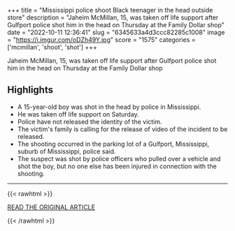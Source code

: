 +++
title = "Mississippi police shoot Black teenager in the head outside store"
description = "Jaheim McMillan, 15, was taken off life support after Gulfport police shot him in the head on Thursday at the Family Dollar shop"
date = "2022-10-11 12:36:41"
slug = "6345633a4d3ccc82285c1008"
image = "https://i.imgur.com/oDZh49Y.jpg"
score = "1575"
categories = ['mcmillan', 'shoot', 'shot']
+++

Jaheim McMillan, 15, was taken off life support after Gulfport police shot him in the head on Thursday at the Family Dollar shop

## Highlights

- A 15-year-old boy was shot in the head by police in Mississippi.
- He was taken off life support on Saturday.
- Police have not released the identity of the victim.
- The victim's family is calling for the release of video of the incident to be released.
- The shooting occurred in the parking lot of a Gulfport, Mississippi, suburb of Mississippi, police said.
- The suspect was shot by police officers who pulled over a vehicle and shot the boy, but no one else has been injured in connection with the shooting.

---

{{< rawhtml >}}
  <p class="article-category">
    <a target="_blank" href="https://www.theguardian.com/us-news/2022/oct/10/mississippi-police-shoot-black-teenager">READ THE ORIGINAL ARTICLE</a>
  </p>
{{< /rawhtml >}}
